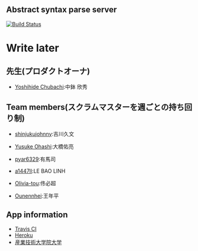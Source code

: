 Abstract syntax parse server
-------------------------------

[![Build Status](https://travis-ci.org/AIIT-2015PBL-TeamPractice/as_backend.svg?branch=master)](https://travis-ci.org/AIIT-2015PBL-TeamPractice/as_backend)

# Write later
先生(プロダクトオーナ)
---------------
- [Yoshihide Chubachi](https://github.com/ychubachi):中鉢 欣秀

Team members(スクラムマスターを週ごとの持ち回り制)
---------------
- [shinjukujohnny](https://github.com/shinjukujohnny):吉川久文

- [Yusuke Ohashi](https://github.com/yuchan):大橋佑亮

- [pyar6329](https://github.com/pyar6329):有馬司

- [a1447ll](https://github.com/a1447ll):LE BAO LINH

- [Olivia-tou](https://github.com/Olivia-tou):佟必超

- [Ounennhei](https://github.com/Ounennhei):王年平

App information
---------------
- [Travis CI](https://travis-ci.org/AIIT-2015PBL-TeamPractice/as_backend)
- [Heroku](http://infinite-river-1447.herokuapp.com)
- [産業技術大学院大学](http://aiit.ac.jp/)